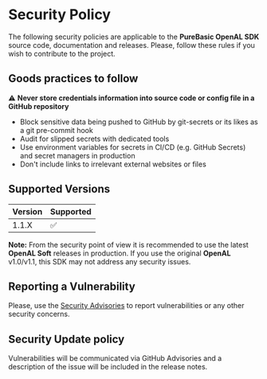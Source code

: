 # Security Policy

The following security policies are applicable to the **PureBasic OpenAL SDK** source code, documentation and releases. Please, follow these rules if you wish to contribute to the project.

## Goods practices to follow

:warning: **Never store credentials information into source code or config file in a GitHub repository**
- Block sensitive data being pushed to GitHub by git-secrets or its likes as a git pre-commit hook
- Audit for slipped secrets with dedicated tools
- Use environment variables for secrets in CI/CD (e.g. GitHub Secrets) and secret managers in production
- Don't include links to irrelevant external websites or files

## Supported Versions

| Version | Supported          |
| ------- | ------------------ |
| 1.1.X   | :white_check_mark: |

**Note:** From the security point of view it is recommended to use the latest **OpenAL Soft** releases in production. If you use the original **OpenAL** v1.0/v1.1, this SDK may not address any security issues.

## Reporting a Vulnerability

Please, use the [Security Advisories](https://github.com/vkamenar/purebasic-openal-sdk/security/advisories) to report vulnerabilities or any other security concerns.

## Security Update policy

Vulnerabilities will be communicated via GitHub Advisories and a description of the issue will be included in the release notes.
